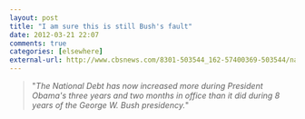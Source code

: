 ```yaml
---
layout: post  
title: "I am sure this is still Bush's fault"  
date: 2012-03-21 22:07  
comments: true  
categories: [elsewhere]
external-url: http://www.cbsnews.com/8301-503544_162-57400369-503544/national-debt-has-increased-more-under-obama-than-under-bush/  
---
```


>"_The National Debt has now increased more during President Obama's three years and two months in office than it did during 8 years of the George W. Bush presidency._"

